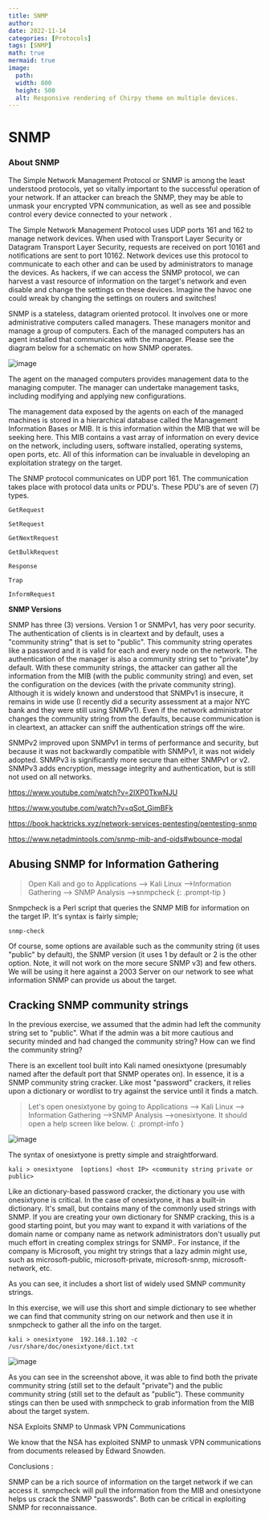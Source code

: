 ```yaml
---
title: SNMP
author: 
date: 2022-11-14
categories: [Protocols]
tags: [SNMP]
math: true
mermaid: true
image:
  path: 
  width: 800
  height: 500
  alt: Responsive rendering of Chirpy theme on multiple devices.
---
```


<h1> <b>SNMP</b> </h1>

<h3> About SNMP </h3>

The Simple Network Management Protocol or SNMP is among the least understood protocols, yet so vitally important to the successful operation of your network. If an attacker can breach the SNMP, they may be able to unmask your encrypted VPN communication, as well as see and possible control every device connected to your network .

The Simple Network Management Protocol uses UDP ports  161 and 162 to manage network devices. 
When used with Transport Layer Security or Datagram Transport Layer Security, requests are received on port 10161 and notifications are sent to port 10162.
Network devices use this protocol to communicate to each other and can be used by administrators to manage the devices. As hackers, if we can access the SNMP protocol, we can harvest a vast resource of information on the target's network and even disable and change the settings on these devices. Imagine the havoc one could wreak by changing the settings on routers and switches!

SNMP is a stateless, datagram oriented protocol. It involves one or more administrative computers called managers. These managers monitor and manage a group of computers. Each of the managed computers has an agent installed that communicates with the manager. Please see the diagram below  for  a schematic on how SNMP operates.

![image](https://i.postimg.cc/cHgN14hw/screenshot-7.png)

The agent on the managed computers provides management data to the managing computer. The manager can undertake management tasks, including modifying and applying new configurations.

The management data exposed by the agents on each of the managed machines is stored in a hierarchical database called the Management Information Bases or MIB. It is this information within the MIB that we will be seeking here. This MIB contains a vast array of information on every device on the network, including users, software installed, operating systems, open ports, etc. All of this information can be invaluable in developing an exploitation strategy on the target.

The SNMP protocol communicates on UDP port 161. The communication takes place with protocol data units or PDU's. These PDU's are of seven (7) types. 

    GetRequest  

    SetRequest  

    GetNextRequest  

    GetBulkRequest  

    Response  

    Trap  

    InformRequest 

 
 <b>SNMP Versions</b>

SNMP has three (3) versions. Version 1 or SNMPv1, has very poor security. The authentication of clients is in cleartext and by default, uses a "community string" that is set to "public". This community string operates like a password and it is valid for each and every node on the network. The authentication of the manager is also a community string set to "private",by default. With these community strings, the attacker can gather all the information from the MIB (with the public community string) and even, set the configuration on the devices (with the private community string). Although it is widely known and understood that SNMPv1 is insecure, it remains in wide use (I recently did a security assessment at a major NYC bank and they were still using SNMPv1). Even if the network administrator changes the community string from the defaults, because communication is in cleartext, an attacker can sniff the authentication strings off the wire.

SNMPv2 improved upon SNMPv1 in terms of performance and security, but because it was not backwardly compatible with SNMPv1, it was not widely adopted.  SNMPv3 is significantly more secure than either SNMPv1 or v2.  SNMPv3 adds encryption, message integrity and authentication, but is still not used on all networks.

https://www.youtube.com/watch?v=2IXP0TkwNJU

https://www.youtube.com/watch?v=qSot_GimBFk

https://book.hacktricks.xyz/network-services-pentesting/pentesting-snmp

https://www.netadmintools.com/snmp-mib-and-oids#wbounce-modal





<h2>Abusing SNMP for Information Gathering</h2>

> Open Kali and go to Applications --> Kali Linux -->Information Gathering --> SNMP Analysis -->snmpcheck 
{: .prompt-tip }

Snmpcheck is a Perl script that queries the SNMP MIB for information on the target IP. It's syntax is fairly simple;

`snmp-check`

Of course, some options are available such as the community string (it uses "public" by default), the SNMP version (it uses 1 by default or 2 is the other option. Note, it will not work on the more secure SNMP v3) and few others. We will be using it here against a 2003 Server on our network to see what information SNMP can provide us about the target.

<h2> Cracking SNMP community strings </h2>

In the previous exercise, we assumed that the admin had left the community string set to "public". What if the admin was a bit more cautious and security minded and had changed the community string? How can we find the community string?

There is an excellent tool built into Kali named onesixtyone (presumably named  after the default port that SNMP operates on).  In essence, it is a SNMP community string cracker. Like most "password" crackers, it relies upon a dictionary or wordlist to try against the service until it finds a match.

> Let's open onesixtyone by going to Applications --> Kali Linux --> Information Gathering -->SNMP Analysis -->onesixtyone. It should open a help screen like below. 
  {: .prompt-info }

![image](https://i.postimg.cc/dtFbkK9M/screenshot-8.png)

The syntax of onesixtyone is pretty simple and  straightforward.

`kali > onesixtyone  [options] <host IP> <community string private or public>`

Like an dictionary-based password cracker, the dictionary you use with onesixtyone is  critical. In the case of onesixtyone, it has a built-in dictionary. It's small, but contains many of the commonly used strings with SNMP. If you are creating your own dictionary for SNMP cracking, this is a good starting point, but you may want to expand it with variations of the domain name or company name as network administrators don't usually put much effort in creating complex strings for SNMP.. For instance, if the company is Microsoft, you might try strings that a lazy admin might use, such as microsoft-public, microsoft-private, microsoft-snmp,  microsoft-network, etc. 

As you can see, it includes a short list of widely used SMNP community strings.

In this exercise, we will use this short and simple dictionary to see whether we can find that community string on our network and then use it in snmpcheck to gather all the info on the target.

`` kali > onesixtyone  192.168.1.102 -c /usr/share/doc/onesixtyone/dict.txt ``

![image](https://i.postimg.cc/7LPswHD9/screenshot-9.png)

As you can see in the screenshot above, it was able to find both  the  private community string (still set to the default "private") and the public community string (still set to the default as "public"). These community stings can then be used with snmpcheck to grab information from the MIB about the target system.

NSA Exploits SNMP to Unmask VPN Communications

We know that the NSA has exploited SNMP to unmask VPN communications from documents released by Edward Snowden. 

Conclusions :

SNMP can be a rich source of information on the target network if we can access it. snmpcheck will pull the information from the MIB and onesixtyone helps us crack the SNMP "passwords". Both can be critical in exploiting SNMP for reconnaissance.



